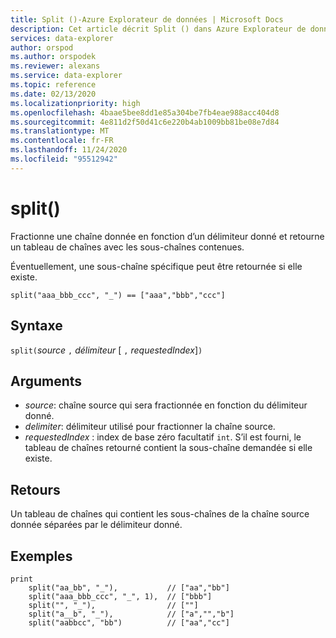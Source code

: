 ```yaml
---
title: Split ()-Azure Explorateur de données | Microsoft Docs
description: Cet article décrit Split () dans Azure Explorateur de données.
services: data-explorer
author: orspod
ms.author: orspodek
ms.reviewer: alexans
ms.service: data-explorer
ms.topic: reference
ms.date: 02/13/2020
ms.localizationpriority: high
ms.openlocfilehash: 4baae5bee8dd1e85a304be7fb4eae988acc404d8
ms.sourcegitcommit: 4e811d2f50d41c6e220b4ab1009bb81be08e7d84
ms.translationtype: MT
ms.contentlocale: fr-FR
ms.lasthandoff: 11/24/2020
ms.locfileid: "95512942"
---
```

# <a name="split"></a>split()

Fractionne une chaîne donnée en fonction d’un délimiteur donné et retourne un tableau de chaînes avec les sous-chaînes contenues.

Éventuellement, une sous-chaîne spécifique peut être retournée si elle existe.

```kusto
split("aaa_bbb_ccc", "_") == ["aaa","bbb","ccc"]
```

## <a name="syntax"></a>Syntaxe

`split(`*source* `,` *délimiteur* [ `,` *requestedIndex*]`)`

## <a name="arguments"></a>Arguments

* *source*: chaîne source qui sera fractionnée en fonction du délimiteur donné.
* *delimiter*: délimiteur utilisé pour fractionner la chaîne source.
* *requestedIndex* : index de base zéro facultatif `int`. S’il est fourni, le tableau de chaînes retourné contient la sous-chaîne demandée si elle existe. 

## <a name="returns"></a>Retours

Un tableau de chaînes qui contient les sous-chaînes de la chaîne source donnée séparées par le délimiteur donné.

## <a name="examples"></a>Exemples

```kusto
print
    split("aa_bb", "_"),           // ["aa","bb"]
    split("aaa_bbb_ccc", "_", 1),  // ["bbb"]
    split("", "_"),                // [""]
    split("a__b", "_"),            // ["a","","b"]
    split("aabbcc", "bb")          // ["aa","cc"]
```